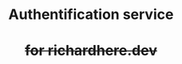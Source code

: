 <h1 align=center>Authentification service</h1>
<h1 align=center><s href="https://richardhere.dev/" rel="nofollow">for richardhere.dev</s></h1>
<br>